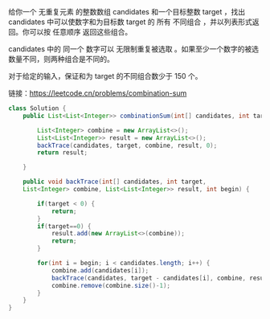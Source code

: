 给你一个 无重复元素 的整数数组 candidates 和一个目标整数 target ，找出 candidates 中可以使数字和为目标数 target 的 所有 不同组合 ，并以列表形式返回。你可以按 任意顺序 返回这些组合。

candidates 中的 同一个 数字可以 无限制重复被选取 。如果至少一个数字的被选数量不同，则两种组合是不同的。 

对于给定的输入，保证和为 target 的不同组合数少于 150 个。

链接：https://leetcode.cn/problems/combination-sum

```java
class Solution {
    public List<List<Integer>> combinationSum(int[] candidates, int target) {

        List<Integer> combine = new ArrayList<>();
        List<List<Integer>> result = new ArrayList<>();
        backTrace(candidates, target, combine, result, 0);
        return result;

    }

    public void backTrace(int[] candidates, int target, 
    List<Integer> combine, List<List<Integer>> result, int begin) {

        if(target < 0) {
            return;
        }
        if(target==0) {
            result.add(new ArrayList<>(combine));
            return;
        }

        for(int i = begin; i < candidates.length; i++) {
            combine.add(candidates[i]);
            backTrace(candidates, target - candidates[i], combine, result, i);
            combine.remove(combine.size()-1);
        }
    }
}
```


